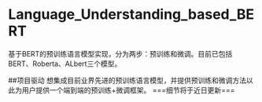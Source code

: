 # Language_Understanding_based_BERT
基于BERT的预训练语言模型实现，分为两步：预训练和微调。目前已包括BERT、Roberta、ALbert三个模型。

##项目驱动
想集成目前业界先进的预训练语言模型，并提供预训练和微调方法以此为用户提供一个端到端的预训练+微调框架。
===细节将于近日更新===
